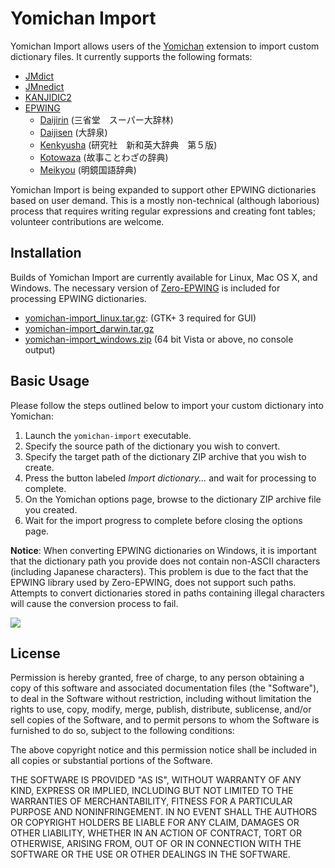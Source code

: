 # Yomichan Import #

Yomichan Import allows users of the [Yomichan](https://foosoft.net/projects/yomichan) extension to import custom dictionary files. It currently
supports the following formats:

*   [JMdict](http://www.edrdg.org/jmdict/edict_doc.html)
*   [JMnedict](http://www.edrdg.org/enamdict/enamdict_doc.html)
*   [KANJIDIC2](http://www.edrdg.org/kanjidic/kanjd2index.html)
*   [EPWING](https://ja.wikipedia.org/wiki/EPWING)
    *   [Daijirin](https://en.wikipedia.org/wiki/Daijirin) (三省堂　スーパー大辞林)
    *   [Daijisen](https://en.wikipedia.org/wiki/Daijisen) (大辞泉)
    *   [Kenkyusha](https://en.wikipedia.org/wiki/Kenky%C5%ABsha%27s_New_Japanese-English_Dictionary) (研究社　新和英大辞典　第５版)
    *   [Kotowaza](http://www.web-nihongo.com/wn/dictionary/dic_21/d-index.html) (故事ことわざの辞典)
    *   [Meikyou](https://ja.wikipedia.org/wiki/%E6%98%8E%E9%8F%A1%E5%9B%BD%E8%AA%9E%E8%BE%9E%E5%85%B8) (明鏡国語辞典)

Yomichan Import is being expanded to support other EPWING dictionaries based on user demand. This is a mostly
non-technical (although laborious) process that requires writing regular expressions and creating font tables; volunteer
contributions are welcome.

## Installation ##

Builds of Yomichan Import are currently available for Linux, Mac OS X, and Windows. The necessary version of
[Zero-EPWING](https://foosoft.net/projects/zero-epwing) is included for processing EPWING dictionaries.

*   [yomichan-import_linux.tar.gz](https://foosoft.net/projects/yomichan-import/dl/yomichan-import_linux.tar.gz): (GTK+ 3 required for GUI)
*   [yomichan-import_darwin.tar.gz](https://foosoft.net/projects/yomichan-import/dl/yomichan-import_darwin.tar.gz)
*   [yomichan-import_windows.zip](https://foosoft.net/projects/yomichan-import/dl/yomichan-import_windows.zip) (64 bit Vista or above, no console output)

## Basic Usage ##

Please follow the steps outlined below to import your custom dictionary into Yomichan:

1.  Launch the `yomichan-import` executable.
2.  Specify the source path of the dictionary you wish to convert.
3.  Specify the target path of the dictionary ZIP archive that you wish to create.
4.  Press the button labeled *Import dictionary...* and wait for processing to complete.
5.  On the Yomichan options page, browse to the dictionary ZIP archive file you created.
6.  Wait for the import progress to complete before closing the options page.

**Notice**: When converting EPWING dictionaries on Windows, it is important that the dictionary path you provide does
not contain non-ASCII characters (including Japanese characters). This problem is due to the fact that the EPWING
library used by Zero-EPWING, does not support such paths. Attempts to convert dictionaries stored in paths containing
illegal characters will cause the conversion process to fail.

[![](https://foosoft.net/projects/yomichan-import/img/import-thumb.png)](https://foosoft.net/projects/yomichan-import/img/import.png)

## License ##

Permission is hereby granted, free of charge, to any person obtaining a copy of
this software and associated documentation files (the "Software"), to deal in
the Software without restriction, including without limitation the rights to
use, copy, modify, merge, publish, distribute, sublicense, and/or sell copies of
the Software, and to permit persons to whom the Software is furnished to do so,
subject to the following conditions:

The above copyright notice and this permission notice shall be included in all
copies or substantial portions of the Software.

THE SOFTWARE IS PROVIDED "AS IS", WITHOUT WARRANTY OF ANY KIND, EXPRESS OR
IMPLIED, INCLUDING BUT NOT LIMITED TO THE WARRANTIES OF MERCHANTABILITY, FITNESS
FOR A PARTICULAR PURPOSE AND NONINFRINGEMENT. IN NO EVENT SHALL THE AUTHORS OR
COPYRIGHT HOLDERS BE LIABLE FOR ANY CLAIM, DAMAGES OR OTHER LIABILITY, WHETHER
IN AN ACTION OF CONTRACT, TORT OR OTHERWISE, ARISING FROM, OUT OF OR IN
CONNECTION WITH THE SOFTWARE OR THE USE OR OTHER DEALINGS IN THE SOFTWARE.
